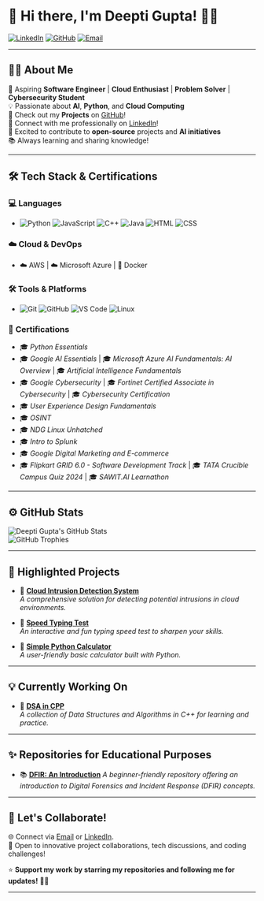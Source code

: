 # 💖 Hi there, I'm **Deepti Gupta**! 👋✨

[![LinkedIn](https://img.shields.io/badge/LinkedIn-FF69B4?style=flat&logo=linkedin&logoColor=white)](https://www.linkedin.com/in/deepti-gupta-775736289/) [![GitHub](https://img.shields.io/badge/GitHub-8A2BE2?style=flat&logo=github&logoColor=white)](https://github.com/Deeptig9138) [![Email](https://img.shields.io/badge/Contact%20Me-PurpleRed?style=flat&logo=gmail&logoColor=white)](mailto:deeptigupta9138@gmail.com)

---

## 👩‍💻 **About Me**  
🌟 Aspiring **Software Engineer** | **Cloud Enthusiast** | **Problem Solver** | **Cybersecurity Student**  
💡 Passionate about **AI**, **Python**, and **Cloud Computing**  
🚀 Check out my **Projects** on [GitHub](https://github.com/Deeptig9138)!  
🤝 Connect with me professionally on [LinkedIn](https://www.linkedin.com/in/deepti-gupta-775736289/)!  
👯 Excited to contribute to **open-source** projects and **AI initiatives**  
📚 Always learning and sharing knowledge!

---

## 🛠 **Tech Stack & Certifications**

### 💻 **Languages**
- ![Python](https://img.shields.io/badge/Python-3776AB?style=for-the-badge&logo=python&logoColor=white)  ![JavaScript](https://img.shields.io/badge/JavaScript-F7DF1E?style=for-the-badge&logo=javascript&logoColor=black)  ![C++](https://img.shields.io/badge/C%2B%2B-00599C?style=for-the-badge&logo=c%2B%2B&logoColor=white)  ![Java](https://img.shields.io/badge/Java-007396?style=for-the-badge&logo=java&logoColor=white)  ![HTML](https://img.shields.io/badge/HTML5-E34F26?style=for-the-badge&logo=html5&logoColor=white)  ![CSS](https://img.shields.io/badge/CSS3-1572B6?style=for-the-badge&logo=css3&logoColor=white)

### ☁️ **Cloud & DevOps**
- ☁️ AWS | ☁️ Microsoft Azure | 🐳 Docker 

### 🛠️ **Tools & Platforms**
- ![Git](https://img.shields.io/badge/Git-F05032?style=for-the-badge&logo=git&logoColor=white) ![GitHub](https://img.shields.io/badge/GitHub-181717?style=for-the-badge&logo=github&logoColor=white) ![VS Code](https://img.shields.io/badge/VS%20Code-0078D4?style=for-the-badge&logo=visual-studio-code&logoColor=white) ![Linux](https://img.shields.io/badge/Linux-FCC624?style=for-the-badge&logo=linux&logoColor=black)

### 🏅 **Certifications**
- 🎓 *Python Essentials*  
- 🎓 *Google AI Essentials* | 🎓 *Microsoft Azure AI Fundamentals: AI Overview* | 🎓 *Artificial Intelligence Fundamentals*
- 🎓 *Google Cybersecurity* | 🎓 *Fortinet Certified Associate in Cybersecurity* | 🎓 *Cybersecurity Certification*
- 🎓 *User Experience Design Fundamentals*
- 🎓 *OSINT*
- 🎓 *NDG Linux Unhatched*
- 🎓 *Intro to Splunk*
- 🎓 *Google Digital Marketing and E-commerce*
- 🎓 *Flipkart GRID 6.0 - Software Development Track* | 🎓 *TATA Crucible Campus Quiz 2024* | 🎓 *SAWIT.AI Learnathon*

---

## ⚙️ **GitHub Stats**

![Deepti Gupta's GitHub Stats](https://github-readme-stats.vercel.app/api?username=Deeptig9138&show_icons=true&theme=tokyonight)  
![GitHub Trophies](https://github-profile-trophy.vercel.app/?username=Deeptig9138&theme=onedark)

---

## 🌟 **Highlighted Projects**

- 💜 [**Cloud Intrusion Detection System**](https://github.com/Deeptig9138/Cloud_Intrusion_Detection_System)  
  *A comprehensive solution for detecting potential intrusions in cloud environments.*

- 🎉 [**Speed Typing Test**](https://github.com/Deeptig9138/Speed-Typing-Test)  
  *An interactive and fun typing speed test to sharpen your skills.*

- 🧮 [**Simple Python Calculator**](https://github.com/Deeptig9138/Calculator)  
  *A user-friendly basic calculator built with Python.*

---

## 💡 **Currently Working On**

- 🚀 [**DSA in CPP**](https://github.com/Deeptig9138/DSA-in-CPP)  
  *A collection of Data Structures and Algorithms in C++ for learning and practice.*

---

## ✨ **Repositories for Educational Purposes**

- 📚 [**DFIR: An Introduction**](https://github.com/Deeptig9138/DFIR-An-Introduction)
  *A beginner-friendly repository offering an introduction to Digital Forensics and Incident Response (DFIR) concepts.*

---

## 🤝 **Let's Collaborate!**

🌐 Connect via [Email](mailto:deeptigupta9138@gmail.com) or [LinkedIn](https://www.linkedin.com/in/deepti-gupta-775736289/).  
💬 Open to innovative project collaborations, tech discussions, and coding challenges!

⭐️ **Support my work by starring my repositories and following me for updates!** 🌈✨

---
